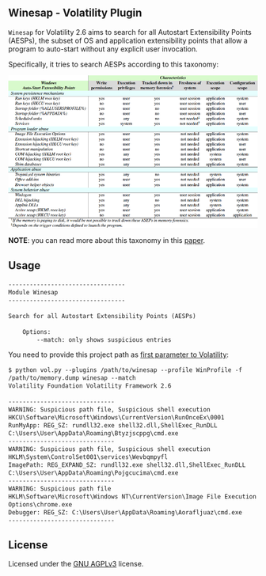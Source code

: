 ## Winesap - Volatility Plugin

`Winesap` for Volatility 2.6 aims to search for all Autostart Extensibility Points (AESPs), the subset of OS and application extensibility points that allow a program to auto-start without any explicit user invocation.

Specifically, it tries to search AESPs according to this taxonomy:

![Taxonomy of Windows ASEPs](img/taxonomy.png "A taxonomy of Windows ASEPs and a summary of their characteristics")

**NOTE**: you can read more about this taxonomy in this [paper](https://drive.google.com/file/d/1GiGc4Eei4oCvk-5uglWMjblX6yUpI3Lg/view?usp=sharing).

## Usage

```
---------------------------------
Module Winesap
---------------------------------

Search for all Autostart Extensibility Points (AESPs)

    Options:
        --match: only shows suspicious entries
```

You need to provide this project path as [first parameter to Volatility](https://github.com/volatilityfoundation/volatility/wiki/Volatility-Usage#specifying-additional-plugin-directories):

```
$ python vol.py --plugins /path/to/winesap --profile WinProfile -f /path/to/memory.dump winesap --match
Volatility Foundation Volatility Framework 2.6

------------------------------
WARNING: Suspicious path file, Suspicious shell execution
HKCU\Software\Microsoft\Windows\CurrentVersion\RunOnceEx\0001
RunMyApp: REG_SZ: rundll32.exe shell32.dll,ShellExec_RunDLL C:\Users\User\AppData\Roaming\Btyzjscppg\cmd.exe
------------------------------
WARNING: Suspicious path file, Suspicious shell execution
HKLM\System\ControlSet001\services\Wevbqmpyfl
ImagePath: REG_EXPAND_SZ: rundll32.exe shell32.dll,ShellExec_RunDLL C:\Users\User\AppData\Roaming\Pojgcucima\cmd.exe
------------------------------
WARNING: Suspicious path file
HKLM\Software\Microsoft\Windows NT\CurrentVersion\Image File Execution Options\chrome.exe
Debugger: REG_SZ: C:\Users\User\AppData\Roaming\Aorafljuaz\cmd.exe
------------------------------
```

## License

Licensed under the [GNU AGPLv3](LICENSE) license.
